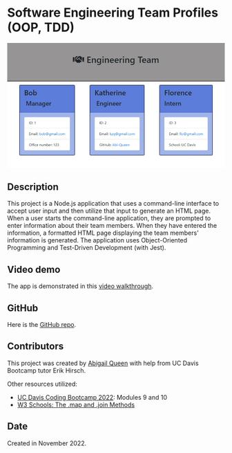 # Software Engineering Team Profiles (OOP, TDD)
![screenshot of app](ss.jpg)

## Description
This project is a Node.js application that uses a command-line interface to accept user input and then utilize that input to generate an HTML page. When a user starts the command-line application, they are prompted to enter information about their team members. When they have entered the information, a formatted HTML page displaying the team members' information is generated. The application uses Object-Oriented Programming and Test-Driven Development (with Jest). 

## Video demo
The app is demonstrated in this [video walkthrough](https://youtu.be/ut7UswYo3GU).

## GitHub
Here is the [GitHub repo](https://github.com/Abi-Queen/engineers). 

## Contributors
This project was created by [Abigail Queen](https://github.com/Abi-Queen) with help from UC Davis Bootcamp tutor Erik Hirsch.

Other resources utilized:
- [UC Davis Coding Bootcamp 2022](https://bootcamp.ucdavis.edu/): Modules 9 and 10
- [W3 Schools: The .map and .join Methods](https://www.w3schools.com/)

## Date
Created in November 2022.
